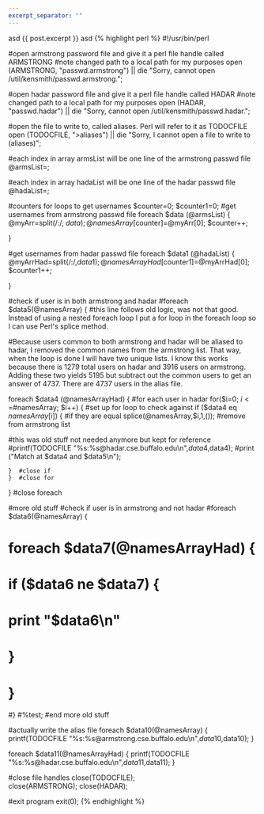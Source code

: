 ```yaml
---
excerpt_separator: ""
---
```

asd
{{ post.excerpt }}
asd
{% highlight perl %}
#!/usr/bin/perl

#open armstrong password file and give it a perl file handle called ARMSTRONG
#note changed path to a local path for my purposes
open (ARMSTRONG, "passwd.armstrong") || die "Sorry, cannot open /util/kensmith/passwd.armstrong.";

#open hadar password file and give it a perl file handle called HADAR
#note changed path to a local path for my purposes
open (HADAR, "passwd.hadar") || die "Sorry, cannot open /util/kensmith/passwd.hadar.";

#open the file to write to, called aliases.  Perl will refer to it as TODOCFILE
open (TODOCFILE, ">aliases") || die "Sorry, I cannot open a file to write to (aliases)";

#each index in array armsList will be one line of the armstrong passwd file
@armsList=<ARMSTRONG>;

#each index in array hadaList will be one line of the hadar passwd file
@hadaList=<HADAR>;

#counters for loops to get usernames
$counter=0;
$counter1=0;
#get usernames from armstrong passwd file
foreach $data (@armsList) {
    @myArr=split(/\:/, $data);
    @namesArray[$counter]=@myArr[0];
    $counter++;
    
}

#get usernames from hadar passwd file
foreach $data1 (@hadaList) {
    @myArrHad=split(/\:/,$data1);
    @namesArrayHad[$counter1]=@myArrHad[0];
    $counter1++;

}


#check if user is in both armstrong and hadar
#foreach $data5(@namesArray) {  #this line follows old logic, was not that good.  Instead of using a nested foreach loop I put a for loop in the foreach loop so I can use Perl's splice method.

#Because users common to both armstrong and hadar will be aliased to hadar, I removed the common names from the armstrong list.  That way, when the loop is done I will have two unique lists.  I know this works because there is 1279 total users on hadar and 3916 users on armstrong.  Adding these two yields 5195 but subtract out the common users to get an answer of 4737.  There are 4737 users in the alias file. 

foreach $data4 (@namesArrayHad) {                  #for each user in hadar
    for($i=0; $i<=$#namesArray; $i++) {            #set up for loop to check against
	if ($data4 eq $namesArray[$i]) {           #if they are equal
	    splice(@namesArray,$i,1,());           #remove from armstrong list   
     
#this was old stuff not needed anymore but kept for reference
#printf(TODOCFILE "%s:%s\@hadar.cse.buffalo.edu\n",$data4,$data4);
#print ("Match at $data4 and $data5\n");

	}  #close if
    }  #close for
}   #close foreach
	
#more old stuff
#check if user is in armstrong and not hadar
#foreach $data6(@namesArray) {
#    foreach $data7(@namesArrayHad) {
#	if ($data6 ne $data7) {
#	    print "$data6\n"
#	    }
#    }
#}
#%test;
#end more old stuff

#actually write the alias file
foreach $data10(@namesArray) {
    printf(TODOCFILE "%s:%s\@armstrong.cse.buffalo.edu\n",$data10,$data10);
}

foreach $data11(@namesArrayHad) {
    printf(TODOCFILE "%s:%s\@hadar.cse.buffalo.edu\n",$data11,$data11);
}

#close file handles
close(TODOCFILE);  
close(ARMSTRONG);
close(HADAR);

#exit program
exit(0);
{% endhighlight %}


